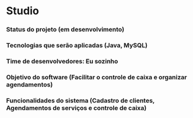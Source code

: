 # Studio

### Status do projeto (em desenvolvimento)
### Tecnologias que serão aplicadas (Java, MySQL)
### Time de desenvolvedores: Eu sozinho
### Objetivo do software (Facilitar o controle de caixa e organizar agendamentos)
### Funcionalidades do sistema (Cadastro de clientes, Agendamentos de serviços e controle de caixa)

